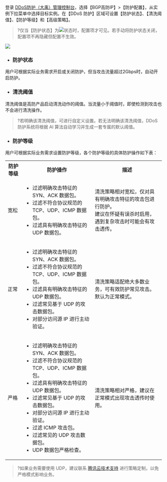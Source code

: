 登录 [DDoS防护（大禹）管理控制台](https://console.cloud.tencent.com/dayu/overview)，选择【BGP高防IP】>【防护配置】，从实例下拉菜单中选择目标实例。在【DDoS 防护】区域可设置【防护状态】、【清洗阈值】、【防护等级】和【高级策略】。
>?仅当【防护状态】为<img src="https://main.qcloudimg.com/raw/9f12e685bdc6e7269f8b6d56932972e5.png"  style="margin:0;">状态时，配置项才可见。若手动将防护状态关闭，配置项不再隐藏但配置不生效。

![](https://main.qcloudimg.com/raw/62a946242608625350c36390261708c4.png)
- ### 防护状态
用户可根据实际业务需求开启或关闭防护，但当攻击流量超过2Gbps时，自动开启防护。

- ### 清洗阈值
清洗阈值是高防产品启动清洗动作的阈值。当流量小于阈值时，即使检测到攻击也不会进行清洗操作。
>?若明确该清洗阈值，可进行自定义设置。若无法明确该清洗阈值，DDoS 防护系统将根据 AI 算法自动学习并生成一套专属的默认阈值。

- ### 防护等级
用户可根据实际业务需求设置防护等级，各个防护等级的具体防护操作如下表：
<table>
    <tr>
        <th>防护等级</th>
        <th>防护操作</th>
				<th>描述</th>
    </tr>
    <tr>
        <td>宽松</td>
        <td><ul><li>过滤明确攻击特征的 SYN、ACK 数据包。</li>
                     <li>过滤不符合协议规范的 TCP、UDP、ICMP 数据包。</li>
                     <li>过滤具有明确攻击特征的 UDP 数据包。</li></ul></td>
				<td>清洗策略相对宽松，仅对具有明确攻击特征的攻击包进行防护。<br/>建议在怀疑有误杀时启用，遇到复杂攻击时可能会有攻击透传。</td>
    </tr>
    <tr>
        <td>正常</td>
        <td><ul><li>过滤明确攻击特征的 SYN、ACK 数据包。</li>
                     <li>过滤不符合协议规范的 TCP、UDP、ICMP 数据包。</li>
                     <li>过滤具有明确攻击特征的 UDP 数据包。</li>
                     <li>过滤常见基于 UDP 的攻击数据包。</li>
                     <li>对部分访问源 IP 进行主动验证。</li></ul></td>
				<td>清洗策略适配绝大多数业务，可有效防护常见攻击。<br/>默认为正常模式。</td>
    </tr> 
		<tr>
        <td>严格</td>
        <td><ul><li>过滤明确攻击特征的 SYN、ACK 数据包。</li>
                     <li>过滤不符合协议规范的 TCP、UDP、ICMP 数据包。</li>
                     <li>过滤具有明确攻击特征的 UDP 数据包。</li>
                     <li>过滤常见基于 UDP 的攻击数据包。</li>
                     <li>对部分访问源 IP 进行主动验证。</li>
                     <li>过滤 ICMP 攻击包。</li>
                     <li>过滤常见的 UDP 攻击数据包。</li>
                     <li>UDP 数据包严格检查。</li></ul></td>
				<td>清洗策略相对严格，建议在正常模式出现攻击透传时使用。</td>
    </tr>
</table>

 >?如果业务需要使用 UDP，建议联系 [腾讯云技术支持](https://cloud.tencent.com/about/connect) 进行策略定制，以免严格模式影响业务。
